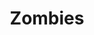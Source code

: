 ﻿---
title: "Zombies"
permalink: periodes_655.html
layout: periode
sidebar: periodes
pares:
  - id: -2
    title: "Fantasía"

fills:
jocsPrincipals:
jocsEscenaris:
  - title: "Hit Z Road"
    bggId: 176083

jocsEpoca:
jocsEpocaEscenaris:
---
